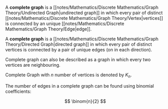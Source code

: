 A **complete graph** is a [[notes/Mathematics/Discrete Mathematics/Graph Theory/Undirected Graph|undirected graph]] in which every pair of distinct [[notes/Mathematics/Discrete Mathematics/Graph Theory/Vertex|vertices]] is connected by an unique [[notes/Mathematics/Discrete Mathematics/Graph Theory/Edge|edge]].

A **complete graph** is a [[notes/Mathematics/Discrete Mathematics/Graph Theory/Directed Graph|directed graph]] in which every pair of distinct vertices is connected by a pair of unique edges (on in each direction).

Complete graph can also be described as a graph in which every two vertices are neighbouring.

Complete Graph with $n$ number of vertices is denoted by $K_n$.

The number of edges in a complete graph can be found using binomial coefficients:

$$
\binom{n}{2}
$$